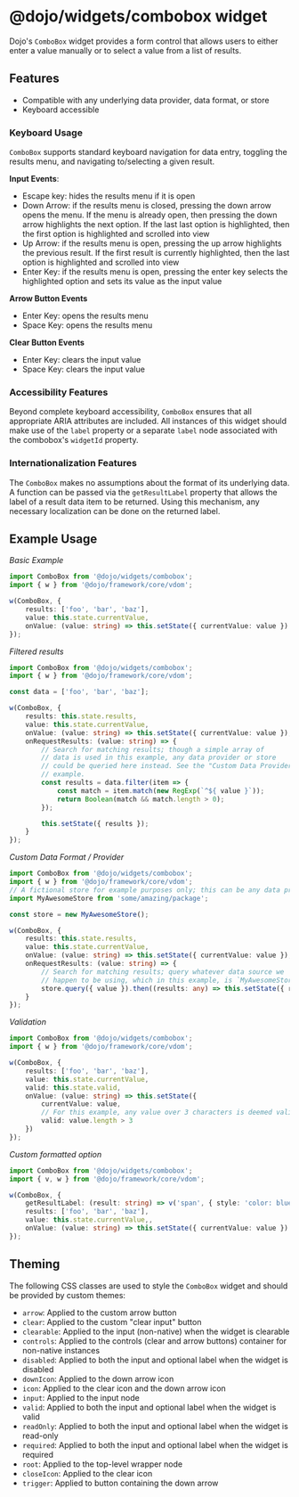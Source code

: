 # @dojo/widgets/combobox widget

Dojo's `ComboBox` widget provides a form control that allows users to either enter a value manually or to select a value from a list of results.

## Features

- Compatible with any underlying data provider, data format, or store
- Keyboard accessible

### Keyboard Usage

`ComboBox` supports standard keyboard navigation for data entry, toggling the results menu, and navigating to/selecting a given result.

**Input Events**:

- Escape key: hides the results menu if it is open
- Down Arrow: if the results menu is closed, pressing the down arrow opens the menu. If the menu is already open, then pressing the down arrow highlights the next option. If the last last option is highlighted, then the first option is highlighted and scrolled into view
- Up Arrow: if the results menu is open, pressing the up arrow highlights the previous result. If the first result is currently highlighted, then the last option is highlighted and scrolled into view
- Enter Key: if the results menu is open, pressing the enter key selects the highlighted option and sets its value as the input value

**Arrow Button Events**

- Enter Key: opens the results menu
- Space Key: opens the results menu

**Clear Button Events**

- Enter Key: clears the input value
- Space Key: clears the input value

### Accessibility Features

Beyond complete keyboard accessibility, `ComboBox` ensures that all appropriate ARIA attributes are included. All instances of this widget should make use of the `label` property or a separate `label` node associated with the combobox's `widgetId` property.

### Internationalization Features

The `ComboBox` makes no assumptions about the format of its underlying data. A function can be passed via the `getResultLabel` property that allows the label of a result data item to be returned. Using this mechanism, any necessary localization can be done on the returned label.

## Example Usage

*Basic Example*
```typescript
import ComboBox from '@dojo/widgets/combobox';
import { w } from '@dojo/framework/core/vdom';

w(ComboBox, {
	results: ['foo', 'bar', 'baz'],
	value: this.state.currentValue,
	onValue: (value: string) => this.setState({ currentValue: value })
});
```

*Filtered results*
```typescript
import ComboBox from '@dojo/widgets/combobox';
import { w } from '@dojo/framework/core/vdom';

const data = ['foo', 'bar', 'baz'];

w(ComboBox, {
	results: this.state.results,
	value: this.state.currentValue,
	onValue: (value: string) => this.setState({ currentValue: value }),
	onRequestResults: (value: string) => {
		// Search for matching results; though a simple array of
		// data is used in this example, any data provider or store
		// could be queried here instead. See the "Custom Data Provider"
		// example.
		const results = data.filter(item => {
			const match = item.match(new RegExp(`^${ value }`));
			return Boolean(match && match.length > 0);
		});

		this.setState({ results });
	}
});
```

*Custom Data Format / Provider*
```typescript
import ComboBox from '@dojo/widgets/combobox';
import { w } from '@dojo/framework/core/vdom';
// A fictional store for example purposes only; this can be any data provider
import MyAwesomeStore from 'some/amazing/package';

const store = new MyAwesomeStore();

w(ComboBox, {
	results: this.state.results,
	value: this.state.currentValue,
	onValue: (value: string) => this.setState({ currentValue: value }),
	onRequestResults: (value: string) => {
		// Search for matching results; query whatever data source we
		// happen to be using, which in this example, is `MyAwesomeStore`
		store.query({ value }).then((results: any) => this.setState({ results }));
	}
});
```

*Validation*
```typescript
import ComboBox from '@dojo/widgets/combobox';
import { w } from '@dojo/framework/core/vdom';

w(ComboBox, {
	results: ['foo', 'bar', 'baz'],
	value: this.state.currentValue,
	valid: this.state.valid,
	onValue: (value: string) => this.setState({
		currentValue: value,
		// For this example, any value over 3 characters is deemed valid
		valid: value.length > 3
	})
});
```

*Custom formatted option*
```typescript
import ComboBox from '@dojo/widgets/combobox';
import { v, w } from '@dojo/framework/core/vdom';

w(ComboBox, {
	getResultLabel: (result: string) => v('span', { style: 'color: blue' }, [ result ]),
	results: ['foo', 'bar', 'baz'],
	value: this.state.currentValue,,
	onValue: (value: string) => this.setState({ currentValue: value })
});
```

## Theming

The following CSS classes are used to style the `ComboBox` widget and should be provided by custom themes:

- `arrow`: Applied to the custom arrow button
- `clear`: Applied to the custom "clear input" button
- `clearable`: Applied to the input (non-native) when the widget is clearable
- `controls`: Applied to the controls (clear and arrow buttons) container for non-native instances
- `disabled`: Applied to both the input and optional label when the widget is disabled
- `downIcon`: Applied to the down arrow icon
- `icon`: Applied to the clear icon and the down arrow icon
- `input`: Applied to the input node
- `valid`: Applied to both the input and optional label when the widget is valid
- `readOnly`: Applied to both the input and optional label when the widget is read-only
- `required`: Applied to both the input and optional label when the widget is required
- `root`: Applied to the top-level wrapper node
- `closeIcon`: Applied to the clear icon
- `trigger`: Applied to button containing the down arrow

